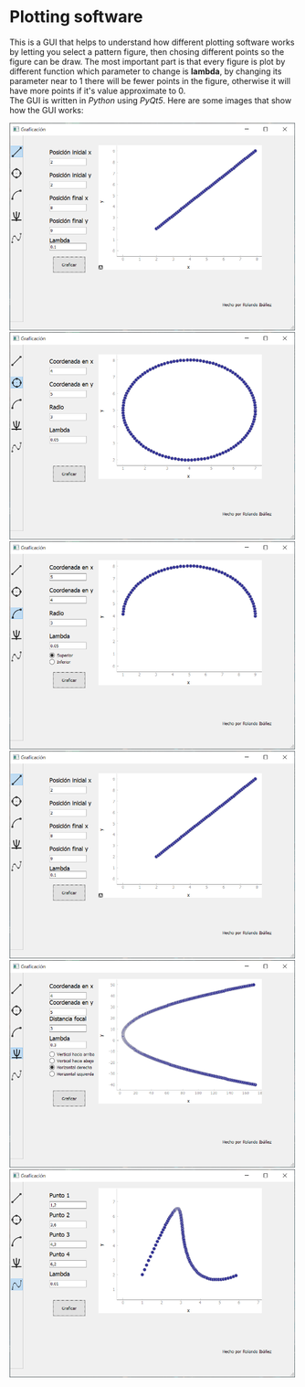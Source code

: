 # Plotting software

This is a GUI that helps to understand how different plotting software works by letting you select a pattern figure, then chosing different points so the figure can be draw.
The most important part is that every figure is plot by different function which parameter to change is **lambda**, by changing its parameter near to 1 there will be fewer points in the figure, otherwise it will have more points if it's value approximate to 0. <br>
The GUI is written in *Python* using *PyQt5*. Here are some images that show how the GUI works:

<img src="media/pendiente.PNG" width="500"/><br>
<img src="media/circulo.PNG" width="500"/><br>
<img src="media/arco.PNG" width="500"/><br>
<img src="media/pendiente.PNG" width="500"/><br>
<img src="media/parabola.PNG" width="500"/><br>
<img src="media/spline.PNG" width="500"/><br>
